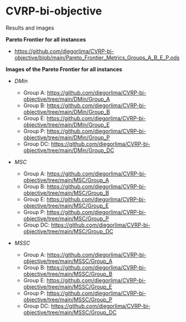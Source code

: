 # CVRP-bi-objective
Results and images

**Pareto Frontier for all instances**

- https://github.com/diegorlima/CVRP-bi-objective/blob/main/Pareto_Frontier_Metrics_Groups_A_B_E_P.ods

**Images of the Pareto Frontier for all instances**

- *DMin*
  - Group A: https://github.com/diegorlima/CVRP-bi-objective/tree/main/DMin/Group_A
  - Group B: https://github.com/diegorlima/CVRP-bi-objective/tree/main/DMin/Group_B
  - Group E: https://github.com/diegorlima/CVRP-bi-objective/tree/main/DMin/Group_E
  - Group P: https://github.com/diegorlima/CVRP-bi-objective/tree/main/DMin/Group_P
  - Group DC: https://github.com/diegorlima/CVRP-bi-objective/tree/main/DMin/Group_DC

  
- *MSC*
  - Group A: https://github.com/diegorlima/CVRP-bi-objective/tree/main/MSC/Group_A
  - Group B: https://github.com/diegorlima/CVRP-bi-objective/tree/main/MSC/Group_B
  - Group E: https://github.com/diegorlima/CVRP-bi-objective/tree/main/MSC/Group_E
  - Group P: https://github.com/diegorlima/CVRP-bi-objective/tree/main/MSC/Group_P
  - Group DC: https://github.com/diegorlima/CVRP-bi-objective/tree/main/MSC/Group_DC

- *MSSC*
  - Group A: https://github.com/diegorlima/CVRP-bi-objective/tree/main/MSSC/Group_A
  - Group B: https://github.com/diegorlima/CVRP-bi-objective/tree/main/MSSC/Group_B
  - Group E: https://github.com/diegorlima/CVRP-bi-objective/tree/main/MSSC/Group_E
  - Group P: https://github.com/diegorlima/CVRP-bi-objective/tree/main/MSSC/Group_P
  - Group DC: https://github.com/diegorlima/CVRP-bi-objective/tree/main/MSSC/Group_DC
